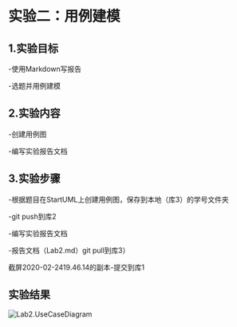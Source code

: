 # 实验二：用例建模



## 1.实验目标

-使用Markdown写报告

-选题并用例建模

## 2.实验内容

-创建用例图

-编写实验报告文档

## 3.实验步骤

-根据题目在StartUML上创建用例图，保存到本地（库3）的学号文件夹

-git push到库2

-编写实验报告文档

-报告文档（Lab2.md）git pull到库3）

截屏2020-02-2419.46.14的副本-提交到库1

## 实验结果

![Lab2.UseCaseDiagram](/Users/dingyunxin/Desktop/1714080902505/uml-modeling-2020/student/1714080902505/Lab2.UseCaseDiagram.png)


